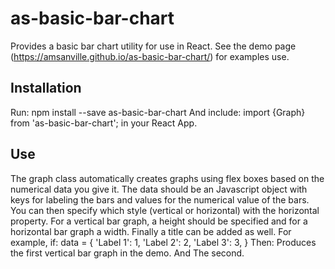 # as-basic-bar-chart

Provides a basic bar chart utility for use in React. See the demo page (https://amsanville.github.io/as-basic-bar-chart/) for examples use.

## Installation
Run:
    npm install --save as-basic-bar-chart
And include:
    import {Graph} from 'as-basic-bar-chart';
in your React App.

## Use
The graph class automatically creates graphs using flex boxes based on the numerical data you give it. The data should be an Javascript object with keys for labeling the bars and values for the numerical value of the bars. You can then specify which style (vertical or horizontal) with the horizontal property. For a vertical bar graph, a height should be specified and for a horizontal bar graph a width. Finally a title can be added as well. For example, if:
    data = {
        'Label 1': 1,
        'Label 2': 2,
        'Label 3': 3,
    }
Then:
    <Graph
        title='Vertical Bars'
        height='200px'
        data={data}
    />
Produces the first vertical bar graph in the demo. And
    <Graph
        title='Horizontal Bars'
        width='50%'
        data={data}
        horizontal={true}
    />
The second.